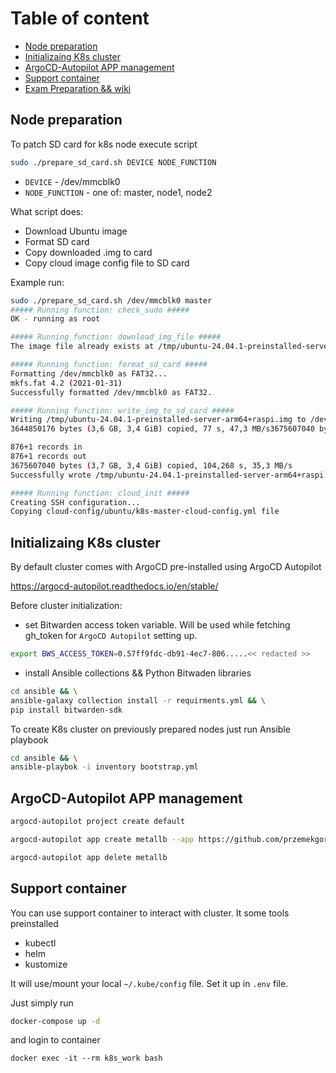 # Table of content

- [Node preparation](#node-preparation)
- [Initializaing K8s cluster](#initializaing-k8s-cluster)
- [ArgoCD-Autopilot APP management](#argocd-autopilot-app-management)
- [Support container](#support-container)
- [Exam Preparation && wiki](wiki/main.md)



## Node preparation

To patch SD card for k8s node execute script

```bash
sudo ./prepare_sd_card.sh DEVICE NODE_FUNCTION
```

- `DEVICE` - /dev/mmcblk0
- `NODE_FUNCTION` - one of: master, node1, node2

What script does:
* Download Ubuntu image
* Format SD card
* Copy downloaded .img to card
* Copy cloud image config file to SD card

Example run:

```bash
sudo ./prepare_sd_card.sh /dev/mmcblk0 master
##### Running function: check_sudo #####
OK - running as root

##### Running function: download_img_file #####
The image file already exists at /tmp/ubuntu-24.04.1-preinstalled-server-arm64+raspi.img. No need to download.

##### Running function: format_sd_card #####
Formatting /dev/mmcblk0 as FAT32...
mkfs.fat 4.2 (2021-01-31)
Successfully formatted /dev/mmcblk0 as FAT32.

##### Running function: write_img_to_sd_card #####
Writing /tmp/ubuntu-24.04.1-preinstalled-server-arm64+raspi.img to /dev/mmcblk0...
3644850176 bytes (3,6 GB, 3,4 GiB) copied, 77 s, 47,3 MB/s3675607040 bytes (3,7 GB, 3,4 GiB) copied, 77,8975 s, 47,2 MB/s

876+1 records in
876+1 records out
3675607040 bytes (3,7 GB, 3,4 GiB) copied, 104,268 s, 35,3 MB/s
Successfully wrote /tmp/ubuntu-24.04.1-preinstalled-server-arm64+raspi.img to /dev/mmcblk0.

##### Running function: cloud_init #####
Creating SSH configuration...
Copying cloud-config/ubuntu/k8s-master-cloud-config.yml file
```


## Initializaing K8s cluster

By default cluster comes with ArgoCD pre-installed using ArgoCD Autopilot

https://argocd-autopilot.readthedocs.io/en/stable/

Before cluster initialization:

- set Bitwarden access token variable. Will be used while fetching gh_token for `ArgoCD Autopilot` setting up.

```bash
export BWS_ACCESS_TOKEN=0.57ff9fdc-db91-4ec7-806.....<< redacted >>
```

- install Ansible collections && Python Bitwaden libraries

```bash
cd ansible && \
ansible-galaxy collection install -r requirments.yml && \
pip install bitwarden-sdk
``` 

To create K8s cluster on previously prepared nodes just run Ansible playbook

```bash
cd ansible && \
ansible-playbok -i inventory bootstrap.yml
```


## ArgoCD-Autopilot APP management

```bash
argocd-autopilot project create default
```

```bash
argocd-autopilot app create metallb --app https://github.com/przemekgorzynski/k8s.git/workloads/argocd-apps/metallb --project default --wait-timeout 5m
```

```bash
argocd-autopilot app delete metallb
```

## Support container
You can use support container to interact with cluster. It some tools preinstalled
- kubectl
- helm
- kustomize

It will use/mount your local `~/.kube/config` file. Set it up in `.env` file.

Just simply run
```bash
docker-compose up -d
```
and login to container
```
docker exec -it --rm k8s_work bash

```
